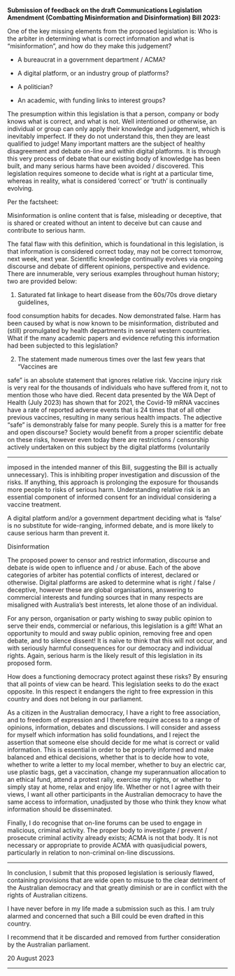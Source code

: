 **Submission of feedback on the draft Communications Legislation Amendment**
**(Combatting Misinformation and Disinformation) Bill 2023:**

One of the key missing elements from the proposed legislation is: Who is the arbiter in
determining what is correct information and what is “misinformation”, and how do they
make this judgement?

   - A bureaucrat in a government department / ACMA?

   - A digital platform, or an industry group of platforms?

   - A politician?

   - An academic, with funding links to interest groups?

The presumption within this legislation is that a person, company or body knows what is
correct, and what is not. Well intentioned or otherwise, an individual or group can only
apply their knowledge and judgement, which is inevitably imperfect. If they do not
understand this, then they are least qualified to judge! Many important matters are the
subject of healthy disagreement and debate on-line and within digital platforms. It is
through this very process of debate that our existing body of knowledge has been built, and
many serious harms have been avoided / discovered. This legislation requires someone to
decide what is right at a particular time, whereas in reality, what is considered ‘correct’ or
‘truth’ is continually evolving.

Per the factsheet:

Misinformation is online content that is false, misleading or deceptive, that is shared or
created without an intent to deceive but can cause and contribute to serious harm.

The fatal flaw with this definition, which is foundational in this legislation, is that
information is considered correct today, may not be correct tomorrow, next week, next
year. Scientific knowledge continually evolves via ongoing discourse and debate of different
opinions, perspective and evidence. There are innumerable, very serious examples
throughout human history; two are provided below:

1. Saturated fat linkage to heart disease from the 60s/70s drove dietary guidelines,

food consumption habits for decades. Now demonstrated false. Harm has been
caused by what is now known to be misinformation, distributed and (still)
promulgated by health departments in several western countries. What if the many
academic papers and evidence refuting this information had been subjected to this
legislation?

2. The statement made numerous times over the last few years that “Vaccines are

safe” is an absolute statement that ignores relative risk. Vaccine injury risk is very
real for the thousands of individuals who have suffered from it, not to mention those
who have died. Recent data presented by the WA Dept of Health (July 2023) has
shown that for 2021, the Covid-19 mRNA vaccines have a rate of reported adverse
events that is 24 times that of all other previous vaccines, resulting in many serious
health impacts. The adjective “safe” is demonstrably false for many people. Surely
this is a matter for free and open discourse? Society would benefit from a proper
scientific debate on these risks, however even today there are restrictions /
censorship actively undertaken on this subject by the digital platforms (voluntarily


-----

imposed in the intended manner of this Bill, suggesting the Bill is actually
unnecessary). This is inhibiting proper investigation and discussion of the risks. If
anything, this approach is prolonging the exposure for thousands more people to
risks of serious harm. Understanding relative risk is an essential component of
informed consent for an individual considering a vaccine treatment.

A digital platform and/or a government department deciding what is ‘false’ is no substitute
for wide-ranging, informed debate, and is more likely to cause serious harm than prevent it.

Disinformation

The proposed power to censor and restrict information, discourse and debate is wide open
to influence and / or abuse. Each of the above categories of arbiter has potential conflicts of
interest, declared or otherwise. Digital platforms are asked to determine what is right / false
/ deceptive, however these are global organisations, answering to commercial interests and
funding sources that in many respects are misaligned with Australia’s best interests, let
alone those of an individual.

For any person, organisation or party wishing to sway public opinion to serve their ends,
commercial or nefarious, this legislation is a gift! What an opportunity to mould and sway
public opinion, removing free and open debate, and to silence dissent! It is naïve to think
that this will not occur, and with seriously harmful consequences for our democracy and
individual rights. Again, serious harm is the likely result of this legislation in its proposed
form.

How does a functioning democracy protect against these risks? By ensuring that all points of
view can be heard. This legislation seeks to do the exact opposite. In this respect it
endangers the right to free expression in this country and does not belong in our
parliament.

As a citizen in the Australian democracy, I have a right to free association, and to freedom of
expression and I therefore require access to a range of opinions, information, debates and
discussions. I will consider and assess for myself which information has solid foundations,
and I reject the assertion that someone else should decide for me what is correct or valid
information. This is essential in order to be properly informed and make balanced and
ethical decisions, whether that is to decide how to vote, whether to write a letter to my
local member, whether to buy an electric car, use plastic bags, get a vaccination, change my
superannuation allocation to an ethical fund, attend a protest rally, exercise my rights, or
whether to simply stay at home, relax and enjoy life. Whether or not I agree with their
views, I want all other participants in the Australian democracy to have the same access to
information, unadjusted by those who think they know what information should be
disseminated.

Finally, I do recognise that on-line forums can be used to engage in malicious, criminal
activity. The proper body to investigate / prevent / prosecute criminal activity already exists;
ACMA is not that body. It is not necessary or appropriate to provide ACMA with quasijudicial powers, particularly in relation to non-criminal on-line discussions.


-----

In conclusion, I submit that this proposed legislation is seriously flawed, containing
provisions that are wide open to misuse to the clear detriment of the Australian democracy
and that greatly diminish or are in conflict with the rights of Australian citizens.

I have never before in my life made a submission such as this. I am truly alarmed and
concerned that such a Bill could be even drafted in this country.

I recommend that it be discarded and removed from further consideration by the Australian
parliament.

20 August 2023


-----


